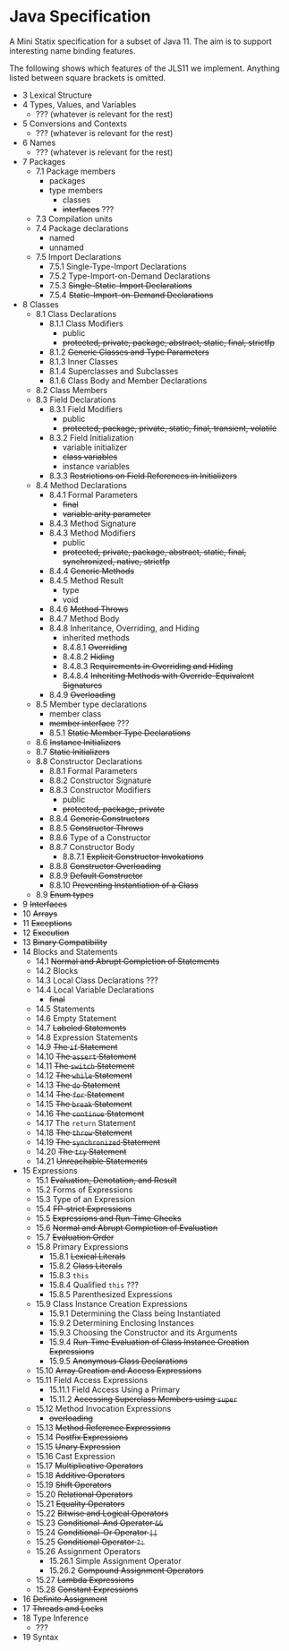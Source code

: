 # Java Specification

A Mini Statix specification for a subset of Java 11. The aim is to
support interesting name binding features.

The following shows which features of the JLS11 we implement. Anything
listed between square brackets is omitted.

* 3 Lexical Structure
* 4 Types, Values, and Variables
  - ??? (whatever is relevant for the rest)
* 5 Conversions and Contexts
  - ??? (whatever is relevant for the rest)
* 6 Names
  - ??? (whatever is relevant for the rest)
* 7 Packages
  * 7.1 Package members
    - packages
    - type members
      - classes
      - ~~interfaces~~ ???
  * 7.3 Compilation units
  * 7.4 Package declarations
    - named
    - unnamed
  * 7.5 Import Declarations
    * 7.5.1 Single-Type-Import Declarations
    * 7.5.2 Type-Import-on-Demand Declarations
    * 7.5.3 ~~Single-Static-Import Declarations~~
    * 7.5.4 ~~Static-Import-on-Demand Declarations~~
* 8 Classes
  * 8.1 Class Declarations
    * 8.1.1 Class Modifiers
      - public
      - ~~protected, private, package, abstract, static, final, strictfp~~
    * 8.1.2 ~~Generic Classes and Type Parameters~~
    * 8.1.3 Inner Classes
    * 8.1.4 Superclasses and Subclasses
    * 8.1.6 Class Body and Member Declarations
  * 8.2 Class Members
  * 8.3 Field Declarations
    * 8.3.1 Field Modifiers
      - public
      - ~~protected, package, private, static, final, transient, volatile~~
    * 8.3.2 Field Initialization
      - variable initializer
      - ~~class variables~~
      - instance variables
    * 8.3.3 ~~Restrictions on Field References in Initializers~~
  * 8.4 Method Declarations
    * 8.4.1 Formal Parameters
      - ~~final~~
      - ~~variable arity parameter~~
    * 8.4.3 Method Signature
    * 8.4.3 Method Modifiers
      - public
      - ~~protected, private, package, abstract, static, final, synchronized, native, strictfp~~
    * 8.4.4 ~~Generic Methods~~
    * 8.4.5 Method Result
      - type
      - void
    * 8.4.6 ~~Method Throws~~
    * 8.4.7 Method Body
    * 8.4.8 Inheritance, Overriding, and Hiding
      - inherited methods
      * 8.4.8.1 ~~Overriding~~
      * 8.4.8.2 ~~Hiding~~
      * 8.4.8.3 ~~Requirements in Overriding and Hiding~~
      * 8.4.8.4 ~~Inheriting Methods with Override-Equivalent Signatures~~
    * 8.4.9 ~~Overloading~~
  * 8.5 Member type declarations
    - member class
    - ~~member interface~~ ???
    * 8.5.1 ~~Static Member Type Declarations~~
  * 8.6 ~~Instance Initializers~~
  * 8.7 ~~Static Initializers~~
  * 8.8 Constructor Declarations
    * 8.8.1 Formal Parameters
    * 8.8.2 Constructor Signature
    * 8.8.3 Constructor Modifiers
      - public
      - ~~protected, package, private~~
    * 8.8.4 ~~Generic Constructors~~
    * 8.8.5 ~~Constructor Throws~~
    * 8.8.6 Type of a Constructor
    * 8.8.7 Constructor Body
      * 8.8.7.1 ~~Explicit Constructor Invokations~~
    * 8.8.8 ~~Constructor Overloading~~
    * 8.8.9 ~~Default Constructor~~
    * 8.8.10 ~~Preventing Instantiation of a Class~~
  * 8.9 ~~Enum types~~
* 9 ~~Interfaces~~
* 10 ~~Arrays~~
* 11 ~~Exceptions~~
* 12 ~~Execution~~
* 13 ~~Binary Compatibility~~
* 14 Blocks and Statements
  * 14.1 ~~Normal and Abrupt Completion of Statements~~
  * 14.2 Blocks
  * 14.3 Local Class Declarations ???
  * 14.4 Local Variable Declarations
    - ~~final~~
  * 14.5 Statements
  * 14.6 Empty Statement
  * 14.7 ~~Labeled Statements~~
  * 14.8 Expression Statements
  * 14.9 ~~The `if` Statement~~
  * 14.10 ~~The `assert` Statement~~
  * 14.11 ~~The `switch` Statement~~
  * 14.12 ~~The `while` Statement~~
  * 14.13 ~~The `do` Statement~~
  * 14.14 ~~The `for` Statement~~
  * 14.15 ~~The `break` Statement~~
  * 14.16 ~~The `continue` Statement~~
  * 14.17 The `return` Statement
  * 14.18 ~~The `throw` Statement~~
  * 14.19 ~~The `synchronized` Statement~~
  * 14.20 ~~The `try` Statement~~
  * 14.21 ~~Unreachable Statements~~
* 15 Expressions
  * 15.1 ~~Evaluation, Denotation, and Result~~
  * 15.2 Forms of Expressions
  * 15.3 Type of an Expression
  * 15.4 ~~FP-strict Expressions~~
  * 15.5 ~~Expressions and Run-Time Checks~~
  * 15.6 ~~Normal and Abrupt Completion of Evaluation~~
  * 15.7 ~~Evaluation Order~~
  * 15.8 Primary Expressions
    * 15.8.1 ~~Lexical Literals~~
    * 15.8.2 ~~Class Literals~~
    * 15.8.3 `this`
    * 15.8.4 Qualified `this` ???
    * 15.8.5 Parenthesized Expressions
  * 15.9 Class Instance Creation Expressions
    * 15.9.1 Determining the Class being Instantiated
    * 15.9.2 Determining Enclosing Instances
    * 15.9.3 Choosing the Constructor and its Arguments
    * 15.9.4 ~~Run-Time Evaluation of Class Instance Creation Expressions~~
    * 15.9.5 ~~Anonymous Class Declarations~~
  * 15.10 ~~Array Creation and Access Expressions~~
  * 15.11 Field Access Expressions
    * 15.11.1 Field Access Using a Primary
    * 15.11.2 ~~Accessing Superclass Members using `super`~~
  * 15.12 Method Invocation Expressions
    - ~~overloading~~
  * 15.13 ~~Method Reference Expressions~~
  * 15.14 ~~Postfix Expressions~~
  * 15.15 ~~Unary Expression~~
  * 15.16 Cast Expression
  * 15.17 ~~Multiplicative Operators~~
  * 15.18 ~~Additive Operators~~
  * 15.19 ~~Shift Operators~~
  * 15.20 ~~Relational Operators~~
  * 15.21 ~~Equality Operators~~
  * 15.22 ~~Bitwise and Logical Operators~~
  * 15.23 ~~Conditional-And Operator `&&`~~
  * 15.24 ~~Conditional-Or Operator `||`~~
  * 15.25 ~~Conditional Operator `?:`~~
  * 15.26 Assignment Operators
    * 15.26.1 Simple Assignment Operator
    * 15.26.2 ~~Compound Assignment Operators~~
  * 15.27 ~~Lambda Expressions~~
  * 15.28 ~~Constant Expressions~~
* 16 ~~Definite Assignment~~
* 17 ~~Threads and Locks~~
* 18 Type Inference
  - ???
* 19 Syntax
